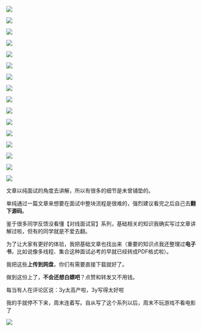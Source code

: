 ![](https://tva1.sinaimg.cn/large/008eGmZEly1gmxqtur8cdj30ku112q9c.jpg)

![](https://tva1.sinaimg.cn/large/008eGmZEly1gmxqtpgp7gj30ku112af9.jpg)

![](https://tva1.sinaimg.cn/large/008eGmZEly1gmxqtqx5q9j30ku112q8y.jpg)

![](https://tva1.sinaimg.cn/large/008eGmZEly1gmxqtv7tl0j30ku112dlx.jpg)

![](https://tva1.sinaimg.cn/large/008eGmZEly1gmxqtovl43j30ku112n3j.jpg)

![](https://tva1.sinaimg.cn/large/008eGmZEly1gmxqtttwj0j30ku112q90.jpg)

![](https://tva1.sinaimg.cn/large/008eGmZEly1gmxqtqg5jnj30ku11243r.jpg)

![](https://tva1.sinaimg.cn/large/008eGmZEly1gmxqtw2fl5j30ku112jxd.jpg)

![](https://tva1.sinaimg.cn/large/008eGmZEly1gmxqtrk6w0j30ku112wka.jpg)

![](https://tva1.sinaimg.cn/large/008eGmZEly1gmxqtpzd9tj30ku112n3l.jpg)

![](https://tva1.sinaimg.cn/large/008eGmZEly1gmxqtvm82sj30ku11244f.jpg)

![](https://tva1.sinaimg.cn/large/008eGmZEly1gmxqts92yrj30ku1127ak.jpg)

![](https://tva1.sinaimg.cn/large/008eGmZEly1gmxqtsvi6aj30ku112ag3.jpg)

![](https://tva1.sinaimg.cn/large/008eGmZEly1gmxqtubcz3j30ku112jxb.jpg)

![](https://tva1.sinaimg.cn/large/008eGmZEly1gmxqvs9r4zj30ta0gdwnu.jpg)

![](https://tva1.sinaimg.cn/large/008eGmZEly1gmxqwcp74hj30hu09ugom.jpg)

文章以纯面试的角度去讲解，所以有很多的细节是未曾铺垫的。



单纯通过一篇文章来想要在面试中整块流程是很难的，强烈建议看完之后自己去**翻下源码**。



鉴于很多同学反馈没看懂【对线面试官】系列，基础相关的知识我确实写过文章讲解过啦，但有的同学就是不爱去翻。



为了让大家有更好的体验，我把基础文章也找出来（重要的知识点我还整理过**电子书**，比如说像多线程、集合这种面试必考的早就已经转成PDF格式啦）。



我把这些**上传到网盘**，你们有需要直接下载就好了。



做到这份上了，**不会还想白嫖吧**？点赞和转发又不用钱。



每当有人在评论区说：3y太高产啦，3y写得太好啦



我的手就停不下来，周末连着写。自从写了这个系列以后，周末不玩游戏不看电影了

![](https://tva1.sinaimg.cn/large/008eGmZEly1gmqqrsr5qrj30u01ese81.jpg)